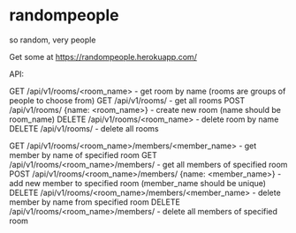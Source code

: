 # randompeople
so random, very people

Get some at https://randompeople.herokuapp.com/

API:

GET /api/v1/rooms/<room_name> - get room by name (rooms are groups of people to choose from)
GET /api/v1/rooms/ - get all rooms
POST /api/v1/rooms/ {name: <room_name>} - create new room (name should be room_name)
DELETE /api/v1/rooms/<room_name> - delete room by name
DELETE /api/v1/rooms/ - delete all rooms

GET /api/v1/rooms/<room_name>/members/<member_name> - get member by name of specified room
GET /api/v1/rooms/<room_name>/members/ - get all members of specified room
POST /api/v1/rooms/<room_name>/members/ {name: <member_name>} - add new member to specified room (member_name should be unique)
DELETE /api/v1/rooms/<room_name>/members/<member_name> - delete member by name from specified room
DELETE /api/v1/rooms/<room_name>/members/ - delete all members of specified room
